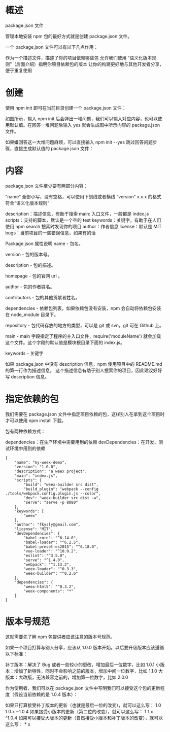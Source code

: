 
# 概述

package.json 文件

管理本地安装 npm 包的最好方式就是创建 package.json 文件。

一个 package.json 文件可以有以下几点作用：

作为一个描述文件，描述了你的项目依赖哪些包
允许我们使用 “语义化版本规则”（后面介绍）指明你项目依赖包的版本
让你的构建更好地与其他开发者分享，便于重复使用


# 创建

  使用 npm init 即可在当前目录创建一个 package.json 文件：
  
  如图所示，输入 npm init 后会弹出一堆问题，我们可以输入对应内容，也可以使用默认值。在回答一堆问题后输入 yes 就会生成图中所示内容的 package.json 文件。
  
  如果嫌回答这一大堆问题麻烦，可以直接输入 npm init --yes 跳过回答问题步骤，直接生成默认值的 package.json 文件：
  

#   内容


package.json 文件至少要有两部分内容：

“name” 
全部小写，没有空格，可以使用下划线或者横线
“version” 
x.x.x 的格式
符合“语义化版本规则”

description：描述信息，有助于搜索
main: 入口文件，一般都是 index.js
scripts：支持的脚本，默认是一个空的 test
keywords：关键字，有助于在人们使用 npm search 搜索时发现你的项目
author：作者信息
license：默认是 MIT
bugs：当前项目的一些错误信息，如果有的话

  Package.json 属性说明
  name - 包名。
  
  version - 包的版本号。
  
  description - 包的描述。
  
  homepage - 包的官网 url 。
  
  author - 包的作者姓名。
  
  contributors - 包的其他贡献者姓名。
  
  dependencies - 依赖包列表。如果依赖包没有安装，npm 会自动将依赖包安装在 node_module 目录下。
  
  repository - 包代码存放的地方的类型，可以是 git 或 svn，git 可在 Github 上。
  
  main - main 字段指定了程序的主入口文件，require('moduleName') 就会加载这个文件。这个字段的默认值是模块根目录下面的 index.js。
  
  keywords - 关键字
  
  


如果 package.json 中没有 description 信息，npm 使用项目中的 README.md 的第一行作为描述信息。
这个描述信息有助于别人搜索你的项目，因此建议好好写 description 信息。


# 指定依赖的包


我们需要在 package.json 文件中指定项目依赖的包，这样别人在拿到这个项目时才可以使用 npm install 下载。

包有两种依赖方式：

dependencies：在生产环境中需要用到的依赖
devDependencies：在开发、测试环境中用到的依赖


    {
        "name": "my-weex-demo",
        "version": "1.0.0",
        "description": "a weex project",
        "main": "index.js",
        "scripts": {
            "build": "weex-builder src dist",
            "build_plugin": "webpack --config ./tools/webpack.config.plugin.js --color",
            "dev": "weex-builder src dist -w",
            "serve": "serve -p 8080"
        },
        "keywords": [
            "weex"
        ],
        "author": "fkysly@gmail.com",
        "license": "MIT",
        "devDependencies": {
            "babel-core": "^6.14.0",
            "babel-loader": "^6.2.5",
            "babel-preset-es2015": "^6.18.0",
            "vue-loader": "^10.0.2",
            "eslint": "^3.5.0",
            "serve": "^1.4.0",
            "webpack": "^1.13.2",
            "weex-loader": "^0.3.3",
            "weex-builder": "^0.2.6"
        },
        "dependencies": {
            "weex-html5": "^0.3.2",
            "weex-components": "*"
        }
    }


# 版本号规范

这就需要先了解 npm 包提供者应该注意的版本号规范。

如果一个项目打算与别人分享，应该从 1.0.0 版本开始。以后要升级版本应该遵循以下标准：

补丁版本：解决了 Bug 或者一些较小的更改，增加最后一位数字，比如 1.0.1
小版本：增加了新特性，同时不会影响之前的版本，增加中间一位数字，比如 1.1.0
大版本：大改版，无法兼容之前的，增加第一位数字，比如 2.0.0


作为使用者，我们可以在 package.json 文件中写明我们可以接受这个包的更新程度（假设当前依赖的是 1.0.4 版本）：

如果只打算接受补丁版本的更新（也就是最后一位的改变），就可以这么写： 
1.0
1.0.x
~1.0.4
如果接受小版本的更新（第二位的改变），就可以这么写： 
1
1.x
^1.0.4
如果可以接受大版本的更新（自然接受小版本和补丁版本的改变），就可以这么写： 
*
x



  